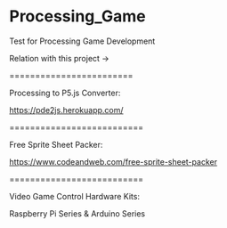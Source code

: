 # Processing_Game

Test for Processing Game Development

Relation with this project -> 

========================

Processing to P5.js Converter:

https://pde2js.herokuapp.com/

==========================

Free Sprite Sheet Packer:

https://www.codeandweb.com/free-sprite-sheet-packer

==========================

Video Game Control Hardware Kits:

Raspberry Pi Series & Arduino Series
